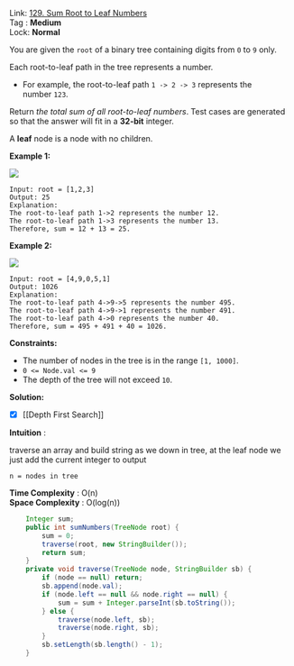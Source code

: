 Link: [129. Sum Root to Leaf Numbers](https://leetcode.com/problems/sum-root-to-leaf-numbers/description/) <br>
Tag : **Medium**<br>
Lock: **Normal**

You are given the `root` of a binary tree containing digits from `0` to `9` only.

Each root-to-leaf path in the tree represents a number.

- For example, the root-to-leaf path `1 -> 2 -> 3` represents the number `123`.

Return _the total sum of all root-to-leaf numbers_. Test cases are generated so that the answer will fit in a **32-bit** integer.

A **leaf** node is a node with no children.

**Example 1:**

![](https://assets.leetcode.com/uploads/2021/02/19/num1tree.jpg)

```
Input: root = [1,2,3]
Output: 25
Explanation:
The root-to-leaf path 1->2 represents the number 12.
The root-to-leaf path 1->3 represents the number 13.
Therefore, sum = 12 + 13 = 25.
```

**Example 2:**

![](https://assets.leetcode.com/uploads/2021/02/19/num2tree.jpg)

```
Input: root = [4,9,0,5,1]
Output: 1026
Explanation:
The root-to-leaf path 4->9->5 represents the number 495.
The root-to-leaf path 4->9->1 represents the number 491.
The root-to-leaf path 4->0 represents the number 40.
Therefore, sum = 495 + 491 + 40 = 1026.
```

**Constraints:**

- The number of nodes in the tree is in the range `[1, 1000]`.
- `0 <= Node.val <= 9`
- The depth of the tree will not exceed `10`.

**Solution:**

- [x] [[Depth First Search]]

**Intuition** :

traverse an array and build string as we down in tree, at the leaf node we just add the current integer to output

```
n = nodes in tree
```
**Time Complexity** : O(n)<br>
**Space Complexity** : O(log(n))

```java
    Integer sum;
    public int sumNumbers(TreeNode root) {
        sum = 0;
        traverse(root, new StringBuilder());
        return sum;
    }
    private void traverse(TreeNode node, StringBuilder sb) {
        if (node == null) return;
        sb.append(node.val);
        if (node.left == null && node.right == null) {
            sum = sum + Integer.parseInt(sb.toString());
        } else {
            traverse(node.left, sb);
            traverse(node.right, sb);
        }
        sb.setLength(sb.length() - 1);
    }
```



